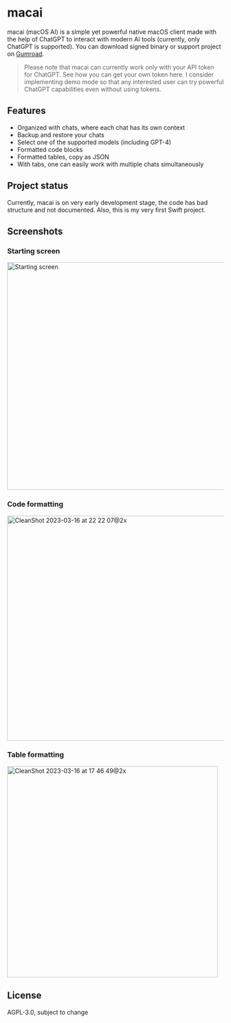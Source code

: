 # macai
macai (macOS AI) is a simple yet powerful native macOS client made with the help of ChatGPT to interact with modern AI tools (currently, only ChatGPT is supported). You can download signed binary or support project on [Gumroad](https://renset.gumroad.com/l/macai).

> Please note that macai can currently work only with your API token for ChatGPT. See how you can get your own token here. I consider implementing demo mode so that any interested user can try powerful ChatGPT capabilities even without using tokens.

## Features
- Organized with chats, where each chat has its own context
- Backup and restore your chats
- Select one of the supported models (including GPT-4)
- Formatted code blocks
- Formatted tables, copy as JSON
- With tabs, one can easily work with multiple chats simultaneously

## Project status
Currently, macai is on very early development stage, the code has bad structure and not documented. Also, this is my very first Swift project.

## Screenshots

### Starting screen
<img width="528" alt="Starting screen" src="https://user-images.githubusercontent.com/364877/226735873-0be736b2-088b-463b-b1d6-88353c24ad52.png">

### Code formatting
<img width="522" alt="CleanShot 2023-03-16 at 22 22 07@2x" src="https://user-images.githubusercontent.com/364877/226736010-210729b3-377c-49c6-93ca-f7889d3cecdc.png">

### Table formatting
<img width="490" alt="CleanShot 2023-03-16 at 17 46 49@2x" src="https://user-images.githubusercontent.com/364877/226736119-e9dd3cee-de5a-4928-8128-5376cf920a2b.png">

## License
AGPL-3.0, subject to change
